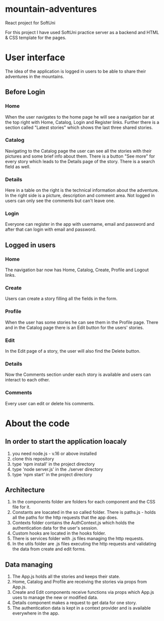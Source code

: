 # mountain-adventures
React project for SoftUni

For this project I have used SoftUni practice server as a backend and HTML & CSS template for the pages.

# User interface
The idea of the application is logged in users to be able to share their adventures in the mountains.

## Before Login

### Home
When the user navigates to the home page he will see a navigation bar at the top right with Home, Catalog, Login and Register links. Further there is a section called "Latest stories" which shows the last three shared stories.

### Catalog
Navigating to the Catalog page the user can see all the stories with their pictures and some brief info about them. There is a button "See more" for every story which leads to the Details page of the story. There is a search field as well.

### Details
Here in a table on the right is the technical information about the adventure. In the right side is a picture, description and comment area. Not logged in users can only see the comments but can't leave one.

### Login
Everyone can register in the app with username, email and password and after that can login with email and password.

## Logged in users

### Home
The navigation bar now has Home, Catalog, Create, Profile and Logout links.

### Create
Users can create a story filling all the fields in the form.

### Profile
When the user has some stories he can see them in the Profile page. There and in the Catalog page there is an Edit button for the users' stories.

### Edit
In the Edit page of a story, the user will also find the Delete button.

### Details
Now the Comments section under each story is available and users can interact to each other.

### Comments
Every user can edit or delete his comments.

# About the code

## In order to start the application loacaly
1. you need node.js - v.16 or above installed
2. clone this repository
3. type 'npm install' in the project directory
4. type 'node server.js' in the ./server directory
5. type 'npm start' in the project directory

## Architecture

1. In the components folder are folders for each component and the CSS file for it.
2. Constants are loacated in the so called folder. There is paths.js - holds all the paths for the http requests that the app does.
3. Contexts folder contains the AuthContext.js which holds the authentication data for the user's session.
4. Custom hooks are located in the hooks folder.
5. There is services folder with .js files managing the http requests.
6. In the utils folder are .js files executing the http requests and validating the data from create and edit forms.

## Data managing

1. The App.js holds all the stories and keeps their state. 
2. Home, Catalog and Profile are receiving the stories via props from App.js.
3. Create and Edit components receive functions via props which App.js uses to manage the new or modified data.
4. Details component makes a request to get data for one story.
5. The authentication data is kept in a context provider and is available everywhere in the app.

